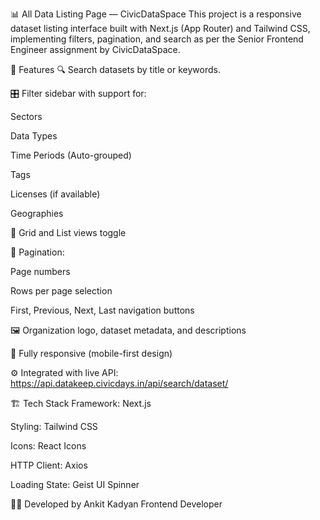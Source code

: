 📊 All Data Listing Page — CivicDataSpace
This project is a responsive dataset listing interface built with Next.js (App Router) and Tailwind CSS, implementing filters, pagination, and search as per the Senior Frontend Engineer assignment by CivicDataSpace.

🚀 Features
🔍 Search datasets by title or keywords.

🎛 Filter sidebar with support for:

Sectors

Data Types

Time Periods (Auto-grouped)

Tags

Licenses (if available)

Geographies

📄 Grid and List views toggle

📄 Pagination:

Page numbers

Rows per page selection

First, Previous, Next, Last navigation buttons

🖼 Organization logo, dataset metadata, and descriptions

📱 Fully responsive (mobile-first design)

⚙️ Integrated with live API: https://api.datakeep.civicdays.in/api/search/dataset/

🏗 Tech Stack
Framework: Next.js

Styling: Tailwind CSS

Icons: React Icons

HTTP Client: Axios

Loading State: Geist UI Spinner

🧑‍💻 Developed by
Ankit Kadyan
Frontend Developer
